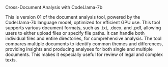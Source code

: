 Cross-Document Analysis with CodeLlama-7b

This is version 01 of the document analysis tool, powered by the CodeLlama-7b language model, optimized for efficient GPU use. This tool supports various document formats, such as .txt, .docx, and .pdf, allowing users to either upload files or specify file paths. It can handle both individual files and entire directories, for comprehensive analysis. The tool compares multiple documents to identify common themes and differences, providing insights and producing analyses for both single and multiple documents. This makes it especially useful for review of legal and complex texts.
